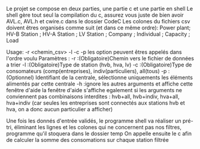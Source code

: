 Le projet se compose en deux parties, une partie c et une partie en shell Le shell gère tout seul la compilation du c, assurez vous juste de bien avoir AVL.c, AVL.h et cwire.c dans le dossier CodeC Les colones du fichiers csv doivent êtres organisés comme suit (et dans ce même ordre): Power plant; HV-B Station ; HV-A Station ; LV Station ; Company ; Individual ; Capacity ; Load

Usage: -r <chemin_csv> -l -c -p les option peuvent êtres appelés dans l'ordre voulu Paramètres : -r :(Obligatoire)Chemin vers le fichier de données a trier -l :(Obligatoire)Type de station (hvb, hva, lv) -c :(Obligatoire)Type de consomateurs (comp(entreprises), indiv(particuliers), all(tous) -p :(Optionnel) Identifiant de la centrale, sélectionne uniquements les éléments alimentés par cette centrale -h :ignore les autres arguments et affiche cette fenêtre d'aide la fenêtre d'aide s'affiche egalement si les arguments ne conviennent pas combinaisons interdites : hvb+all, hvb+indiv, hva+all, hva+indiv (car seules les entreprises sont connectés aux stations hvb et hva, on a donc aucun particulier a afficher)

Une fois les donnés d'entrée validés, le programme shell va réaliser un pré-tri, éliminant les lignes et les colones qui ne concernent pas nos filtres, programme qu'il stoquera dans le dossier temp On appelle ensuite le c afin de calculer la somme des consomations sur chaque station filtrée
